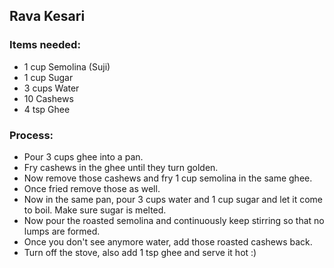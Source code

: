 ## Rava Kesari
### Items needed:
- 1 cup  Semolina (Suji)
- 1 cup  Sugar
- 3 cups Water
- 10 Cashews
- 4 tsp Ghee

### Process:
- Pour 3 cups ghee into a pan.
- Fry cashews in the ghee until they turn golden.
- Now remove those cashews and fry 1 cup semolina in the same ghee.
- Once fried remove those as well.
- Now in the same pan, pour 3 cups water and 1 cup sugar and let it come to boil. Make sure sugar is melted.
- Now pour the roasted semolina and continuously keep stirring so that no lumps are formed.
- Once you don't see anymore water, add those roasted cashews back.
- Turn off the stove, also add 1 tsp ghee and serve it hot :)

